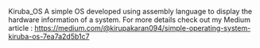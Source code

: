 Kiruba_OS
A simple OS developed using assembly language to display the hardware information of a system. For more details check out my Medium article : https://medium.com/@kirupakaran094/simple-operating-system-kiruba-os-7ea7a2d5b1c7
